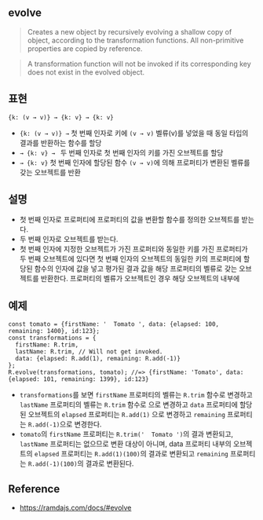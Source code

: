 ## evolve
> Creates a new object by recursively evolving a shallow copy of object, according to the transformation functions. All non-primitive properties are copied by reference.

> A transformation function will not be invoked if its corresponding key does not exist in the evolved object.

## 표현
```
{k: (v → v)} → {k: v} → {k: v}
```
- `{k: (v → v)} →` 첫 번째 인자로 키에 `(v → v)` 벨류(v)를 넣었을 때 동일 타입의 결과를 반환하는 함수를 할당
- `→ {k: v} → ` 두 번째 인자로 첫 번째 인자의 키를 가진 오브젝트를 할당
- `→ {k: v}` 첫 번째 인자에 할당된 함수 `(v → v)`에 의해 프로퍼티가 변환된 벨류를 갖는 오브젝트를 반환

## 설명
- 첫 번째 인자로 프로퍼티에 프로퍼티의 값을 변환할 함수를 정의한 오브젝트를 받는다.
- 두 번째 인자로 오브젝트를 받는다.
- 첫 번째 인자에 지정한 오브젝트가 가진 프로퍼티와 동일한 키를 가진 프로퍼티가 두 번째 오브젝트에 있다면 첫 번째 인자의 오브젝트의 동일한 키의 프로퍼티에 할당된 함수의 인자에 값을 넣고 평가된 결과 값을 해당 프로퍼티의 벨류로 갖는 오브젝트를 반환한다. 프로퍼티의 벨류가 오브젝트인 경우 해당 오브젝트의 내부에 

## 예제
```
const tomato = {firstName: '  Tomato ', data: {elapsed: 100, remaining: 1400}, id:123};
const transformations = {
  firstName: R.trim,
  lastName: R.trim, // Will not get invoked.
  data: {elapsed: R.add(1), remaining: R.add(-1)}
};
R.evolve(transformations, tomato); //=> {firstName: 'Tomato', data: {elapsed: 101, remaining: 1399}, id:123}
```
- `transformations`를 보면 `firstName` 프로퍼티의 벨류는 `R.trim` 함수로 변경하고 `lastName` 프로퍼티의 벨류는 `R.trim` 함수로 으로 변경하고 `data` 프로퍼티에 할당된 오브젝트의 `elapsed` 프로퍼티는 `R.add(1)` 으로 변경하고 `remaining` 프로퍼티는 `R.add(-1)`으로 변경한다.
- `tomato`의 `firstName` 프로퍼티는 `R.trim('  Tomato ')`의 결과 변환되고, `lastName` 프로퍼티는 없으므로 변환 대상이 아니며, data 프로퍼티 내부의 오브젝트의 `elapsed` 프로퍼티는 `R.add(1)(100)`의 결과로 변환되고 `remaining` 프로퍼티는 `R.add(-1)(100)`의 결과로 변환된다.

## Reference
- https://ramdajs.com/docs/#evolve
